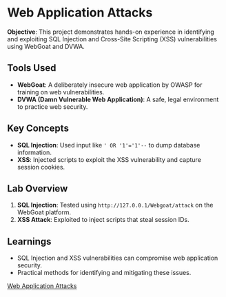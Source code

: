 # Web Application Attacks
**Objective**: This project demonstrates hands-on experience in identifying and exploiting SQL Injection and Cross-Site Scripting (XSS) vulnerabilities using WebGoat and DVWA.

## Tools Used
- **WebGoat**: A deliberately insecure web application by OWASP for training on web vulnerabilities.
- **DVWA (Damn Vulnerable Web Application)**: A safe, legal environment to practice web security.

## Key Concepts
- **SQL Injection**: Used input like `' OR '1'='1'--` to dump database information.
- **XSS**: Injected scripts to exploit the XSS vulnerability and capture session cookies.

## Lab Overview
1. **SQL Injection**: Tested using `http://127.0.0.1/Webgoat/attack` on the WebGoat platform.
2. **XSS Attack**: Exploited to inject scripts that steal session IDs.

## Learnings
- SQL Injection and XSS vulnerabilities can compromise web application security.
- Practical methods for identifying and mitigating these issues.

[Web Application Attacks](https://docs.google.com/document/d/1GFuqBDgwLwGJpP6IBNqy3p7RAIaA3Aob/edit?usp=sharing&ouid=100141634897900090292&rtpof=true&sd=true)
